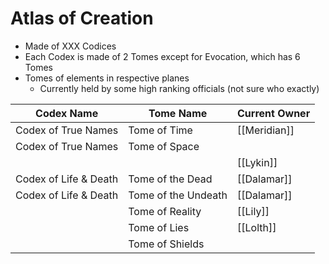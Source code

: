 # Atlas of Creation
- Made of XXX Codices
- Each Codex is made of 2 Tomes except for Evocation, which has 6 Tomes
- Tomes of elements in respective planes
	- Currently held by some high ranking officials (not sure who exactly)

| Codex Name            | Tome Name           | Current Owner |
| --------------------- | ------------------- | ------------- |
| Codex of True Names   | Tome of Time        | [[Meridian]]  |
| Codex of True Names   | Tome of Space       |               |
|                       |                     | [[Lykin]]     |
| Codex of Life & Death | Tome of the Dead    | [[Dalamar]]   |
| Codex of Life & Death | Tome of the Undeath | [[Dalamar]]   |
|                       | Tome of Reality     | [[Lily]]      |
|                       | Tome of Lies        | [[Lolth]]     |
|                       | Tome of Shields     |               |

